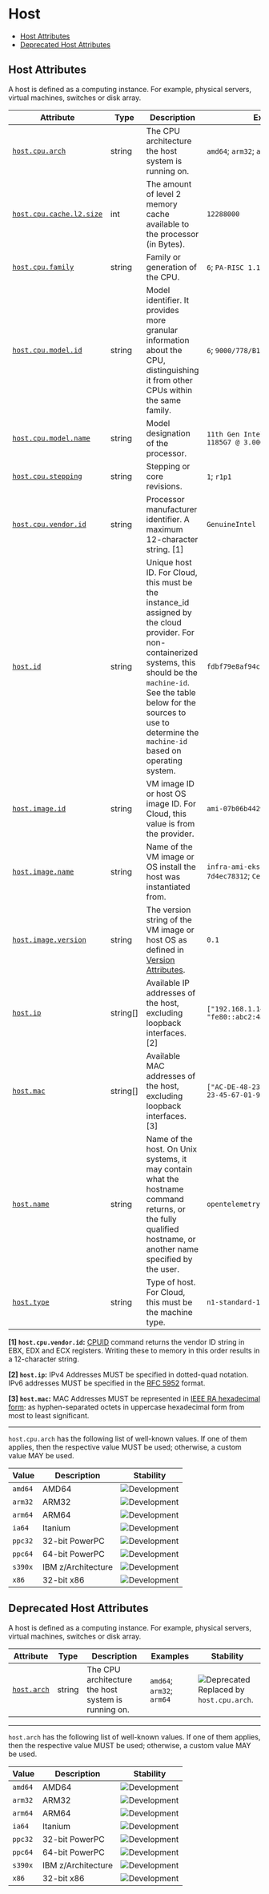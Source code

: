 <!-- NOTE: THIS FILE IS AUTOGENERATED. DO NOT EDIT BY HAND. -->
<!-- see templates/registry/markdown/attribute_namespace.md.j2 -->

# Host

- [Host Attributes](#host-attributes)
- [Deprecated Host Attributes](#deprecated-host-attributes)

## Host Attributes

A host is defined as a computing instance. For example, physical servers, virtual machines, switches or disk array.

| Attribute | Type | Description | Examples | Stability |
|---|---|---|---|---|
| <a id="host-cpu-arch" href="#host-cpu-arch">`host.cpu.arch`</a> | string | The CPU architecture the host system is running on. | `amd64`; `arm32`; `arm64` | ![Development](https://img.shields.io/badge/-development-blue) |
| <a id="host-cpu-cache-l2-size" href="#host-cpu-cache-l2-size">`host.cpu.cache.l2.size`</a> | int | The amount of level 2 memory cache available to the processor (in Bytes). | `12288000` | ![Development](https://img.shields.io/badge/-development-blue) |
| <a id="host-cpu-family" href="#host-cpu-family">`host.cpu.family`</a> | string | Family or generation of the CPU. | `6`; `PA-RISC 1.1e` | ![Development](https://img.shields.io/badge/-development-blue) |
| <a id="host-cpu-model-id" href="#host-cpu-model-id">`host.cpu.model.id`</a> | string | Model identifier. It provides more granular information about the CPU, distinguishing it from other CPUs within the same family. | `6`; `9000/778/B180L` | ![Development](https://img.shields.io/badge/-development-blue) |
| <a id="host-cpu-model-name" href="#host-cpu-model-name">`host.cpu.model.name`</a> | string | Model designation of the processor. | `11th Gen Intel(R) Core(TM) i7-1185G7 @ 3.00GHz` | ![Development](https://img.shields.io/badge/-development-blue) |
| <a id="host-cpu-stepping" href="#host-cpu-stepping">`host.cpu.stepping`</a> | string | Stepping or core revisions. | `1`; `r1p1` | ![Development](https://img.shields.io/badge/-development-blue) |
| <a id="host-cpu-vendor-id" href="#host-cpu-vendor-id">`host.cpu.vendor.id`</a> | string | Processor manufacturer identifier. A maximum 12-character string. [1] | `GenuineIntel` | ![Development](https://img.shields.io/badge/-development-blue) |
| <a id="host-id" href="#host-id">`host.id`</a> | string | Unique host ID. For Cloud, this must be the instance_id assigned by the cloud provider. For non-containerized systems, this should be the `machine-id`. See the table below for the sources to use to determine the `machine-id` based on operating system. | `fdbf79e8af94cb7f9e8df36789187052` | ![Development](https://img.shields.io/badge/-development-blue) |
| <a id="host-image-id" href="#host-image-id">`host.image.id`</a> | string | VM image ID or host OS image ID. For Cloud, this value is from the provider. | `ami-07b06b442921831e5` | ![Development](https://img.shields.io/badge/-development-blue) |
| <a id="host-image-name" href="#host-image-name">`host.image.name`</a> | string | Name of the VM image or OS install the host was instantiated from. | `infra-ami-eks-worker-node-7d4ec78312`; `CentOS-8-x86_64-1905` | ![Development](https://img.shields.io/badge/-development-blue) |
| <a id="host-image-version" href="#host-image-version">`host.image.version`</a> | string | The version string of the VM image or host OS as defined in [Version Attributes](/docs/resource/README.md#version-attributes). | `0.1` | ![Development](https://img.shields.io/badge/-development-blue) |
| <a id="host-ip" href="#host-ip">`host.ip`</a> | string[] | Available IP addresses of the host, excluding loopback interfaces. [2] | `["192.168.1.140", "fe80::abc2:4a28:737a:609e"]` | ![Development](https://img.shields.io/badge/-development-blue) |
| <a id="host-mac" href="#host-mac">`host.mac`</a> | string[] | Available MAC addresses of the host, excluding loopback interfaces. [3] | `["AC-DE-48-23-45-67", "AC-DE-48-23-45-67-01-9F"]` | ![Development](https://img.shields.io/badge/-development-blue) |
| <a id="host-name" href="#host-name">`host.name`</a> | string | Name of the host. On Unix systems, it may contain what the hostname command returns, or the fully qualified hostname, or another name specified by the user. | `opentelemetry-test` | ![Development](https://img.shields.io/badge/-development-blue) |
| <a id="host-type" href="#host-type">`host.type`</a> | string | Type of host. For Cloud, this must be the machine type. | `n1-standard-1` | ![Development](https://img.shields.io/badge/-development-blue) |

**[1] `host.cpu.vendor.id`:** [CPUID](https://wiki.osdev.org/CPUID) command returns the vendor ID string in EBX, EDX and ECX registers. Writing these to memory in this order results in a 12-character string.

**[2] `host.ip`:** IPv4 Addresses MUST be specified in dotted-quad notation. IPv6 addresses MUST be specified in the [RFC 5952](https://www.rfc-editor.org/rfc/rfc5952.html) format.

**[3] `host.mac`:** MAC Addresses MUST be represented in [IEEE RA hexadecimal form](https://standards.ieee.org/wp-content/uploads/import/documents/tutorials/eui.pdf): as hyphen-separated octets in uppercase hexadecimal form from most to least significant.

---

`host.cpu.arch` has the following list of well-known values. If one of them applies, then the respective value MUST be used; otherwise, a custom value MAY be used.

| Value  | Description | Stability |
|---|---|---|
| `amd64` | AMD64 | ![Development](https://img.shields.io/badge/-development-blue) |
| `arm32` | ARM32 | ![Development](https://img.shields.io/badge/-development-blue) |
| `arm64` | ARM64 | ![Development](https://img.shields.io/badge/-development-blue) |
| `ia64` | Itanium | ![Development](https://img.shields.io/badge/-development-blue) |
| `ppc32` | 32-bit PowerPC | ![Development](https://img.shields.io/badge/-development-blue) |
| `ppc64` | 64-bit PowerPC | ![Development](https://img.shields.io/badge/-development-blue) |
| `s390x` | IBM z/Architecture | ![Development](https://img.shields.io/badge/-development-blue) |
| `x86` | 32-bit x86 | ![Development](https://img.shields.io/badge/-development-blue) |

## Deprecated Host Attributes

A host is defined as a computing instance. For example, physical servers, virtual machines, switches or disk array.

| Attribute | Type | Description | Examples | Stability |
|---|---|---|---|---|
| <a id="host-arch" href="#host-arch">`host.arch`</a> | string | The CPU architecture the host system is running on. | `amd64`; `arm32`; `arm64` | ![Deprecated](https://img.shields.io/badge/-deprecated-red)<br>Replaced by `host.cpu.arch`. |

---

`host.arch` has the following list of well-known values. If one of them applies, then the respective value MUST be used; otherwise, a custom value MAY be used.

| Value  | Description | Stability |
|---|---|---|
| `amd64` | AMD64 | ![Development](https://img.shields.io/badge/-development-blue) |
| `arm32` | ARM32 | ![Development](https://img.shields.io/badge/-development-blue) |
| `arm64` | ARM64 | ![Development](https://img.shields.io/badge/-development-blue) |
| `ia64` | Itanium | ![Development](https://img.shields.io/badge/-development-blue) |
| `ppc32` | 32-bit PowerPC | ![Development](https://img.shields.io/badge/-development-blue) |
| `ppc64` | 64-bit PowerPC | ![Development](https://img.shields.io/badge/-development-blue) |
| `s390x` | IBM z/Architecture | ![Development](https://img.shields.io/badge/-development-blue) |
| `x86` | 32-bit x86 | ![Development](https://img.shields.io/badge/-development-blue) |
